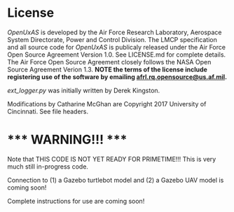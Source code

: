 # License

*OpenUxAS* is developed by the Air Force Research Laboratory, Aerospace System Directorate, Power and Control Division. 
The LMCP specification and all source code for *OpenUxAS* is publicaly released under the Air Force Open Source Agreement
Version 1.0. See LICENSE.md for complete details. The Air Force Open Source Agreement closely follows the NASA Open Source
Agreement Verion 1.3. **NOTE the terms of the license include registering use of the software by emailing <a href="mailto:afrl.rq.opensource@us.af.mil?subject=OpenUxAS Registration&body=Please register me for use of OpenUxAS. Name: ____________">afrl.rq.opensource@us.af.mil</a>.**

*ext_logger.py* was initially written by Derek Kingston.

Modifications by Catharine McGhan are Copyright 2017 University of Cincinnati. See file headers.


# *** WARNING!!! ***

Note that THIS CODE IS NOT YET READY FOR PRIMETIME!!! This is very much still in-progress code.

Connection to (1) a Gazebo turtlebot model and (2) a Gazebo UAV model is coming soon!

Complete instructions for use are coming soon!
